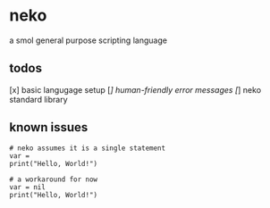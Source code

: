 # neko
a smol general purpose scripting language

## todos
[x] basic langugage setup
[_] human-friendly error messages
[_] neko standard library

## known issues
```neko
# neko assumes it is a single statement
var =
print("Hello, World!")

# a workaround for now
var = nil
print("Hello, World!")
```
